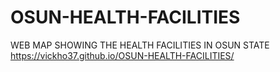 # OSUN-HEALTH-FACILITIES
WEB MAP SHOWING THE HEALTH FACILITIES IN OSUN STATE
https://vickho37.github.io/OSUN-HEALTH-FACILITIES/
